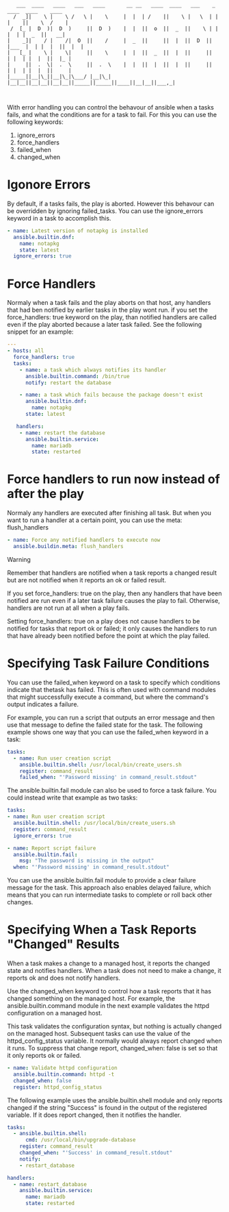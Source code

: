 ```


   ___  ____   ____   ___   ____       __ __   ____  ____   ___    _      ____  ____    ____ 
  /  _]|    \ |    \ /   \ |    \     |  |  | /    ||    \ |   \  | |    |    ||    \  /    |
 /  [_ |  D  )|  D  )     ||  D  )    |  |  ||  o  ||  _  ||    \ | |     |  | |  _  ||   __|
|    _]|    / |    /|  O  ||    /     |  _  ||     ||  |  ||  D  || |___  |  | |  |  ||  |  |
|   [_ |    \ |    \|     ||    \     |  |  ||  _  ||  |  ||     ||     | |  | |  |  ||  |_ |
|     ||  .  \|  .  \     ||  .  \    |  |  ||  |  ||  |  ||     ||     | |  | |  |  ||     |
|_____||__|\_||__|\_|\___/ |__|\_|    |__|__||__|__||__|__||_____||_____||____||__|__||___,_|
                                                                                             


```
With error handling you can control the behavour of ansible when a tasks fails, and what the conditions are for a task to fail.
For this you can use the following keywords:
1. ignore_errors
2. force_handlers
3. failed_when
4. changed_when


# Igonore Errors
By default, if a tasks fails, the play is aborted. However this behavour can be overridden by ignoring failed_tasks. You can use the ignore_errors keyword in a task to accomplish this.
```YAML
- name: Latest version of notapkg is installed
  ansible.builtin.dnf:
    name: notapkg
    state: latest
  ignore_errors: true
```

# Force Handlers
Normaly when a task fails and the play aborts on that host, any handlers that had ben notified by earlier tasks in the play wont run. if you set the force_handlers: true keyword on the play, than notified handlers are called even if the play aborted because a later task failed.
See the following snippet for an example:
```YAML
---
- hosts: all
  force_handlers: true
  tasks:
    - name: a task which always notifies its handler
      ansible.builtin.command: /bin/true
      notify: restart the database

    - name: a task which fails because the package doesn't exist
      ansible.builtin.dnf:
        name: notapkg
      state: latest

   handlers:
    - name: restart the database
      ansible.builtin.service:
        name: mariadb
        state: restarted
```

# Force handlers to run now instead of after the play
Normaly any handlers are executed after finishing all task. But when you want to run a handler at a certain point, you can use the meta: flush_handlers

```YAML
- name: Force any notified handlers to execute now
  ansible.buildin.meta: flush_handlers
```

>[!WARNING]
>Remember that handlers are notified when a task reports a changed result but are not notified when it reports an ok or failed result.
>
>If you set force_handlers: true on the play, then any handlers that have been notified are run even if a later task failure causes the play to fail. Otherwise, handlers are not run at all when a play fails.
>
>Setting force_handlers: true on a play does not cause handlers to be notified for tasks that report ok or failed; it only causes the handlers to run that have already been notified before the point at which the play failed.

# Specifying Task Failure Conditions
You can use the failed_when keyword on a task to specify which conditions indicate that thetask has failed. This is often used with command modules that might successfully execute a command, but where the command's output indicates a failure.

For example, you can run a script that outputs an error message and then use that message to  define the failed state for the task. The following example shows one way that you can use the failed_when keyword in a task:
```YAML
tasks:
  - name: Run user creation script
    ansible.builtin.shell: /usr/local/bin/create_users.sh
    register: command_result
    failed_when: "'Password missing' in command_result.stdout"
```
The ansible.builtin.fail module can also be used to force a task failure. You could instead write that example as two tasks:
```YAML
tasks:
- name: Run user creation script
  ansible.builtin.shell: /usr/local/bin/create_users.sh
  register: command_result
  ignore_errors: true

- name: Report script failure
  ansible.builtin.fail:
    msg: "The password is missing in the output"
  when: "'Password missing' in command_result.stdout"
```
You can use the ansible.builtin.fail module to provide a clear failure message for the task. This approach also enables delayed failure, which means that you can run intermediate tasks to complete or roll back other changes.


# Specifying When a Task Reports "Changed" Results
When a task makes a change to a managed host, it reports the changed state and notifies handlers. When a task does not need to make a change, it reports ok and does not notify handlers.

Use the changed_when keyword to control how a task reports that it has changed something on the managed host. For example, the ansible.builtin.command module in the next example validates the httpd configuration on a managed host.

This task validates the configuration syntax, but nothing is actually changed on the managed host. Subsequent tasks can use the value of the httpd_config_status variable. It normally would always report changed when it runs. To suppress that change report, changed_when: false is set so that it only reports ok or failed.
```YAML
- name: Validate httpd configuration
  ansible.builtin.command: httpd -t
  changed_when: false
  register: httpd_config_status
```

The following example uses the ansible.builtin.shell module and only reports changed if the string "Success" is found in the output of the registered variable. If it does report changed, then it notifies the handler.
```YAML
tasks:
  - ansible.builtin.shell:
      cmd: /usr/local/bin/upgrade-database
    register: command_result
    changed_when: "'Success' in command_result.stdout"
    notify:
    - restart_database

handlers:
  - name: restart_database
    ansible.builtin.service:
      name: mariadb
      state: restarted
```